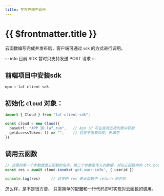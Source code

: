 ```yaml
---
title: 在客户端中调用
---
```


# {{ $frontmatter.title }}

云函数编写完成并发布后，客户端可通过 `sdk` 的方式进行调用。

::: info
目前 SDK 暂时只支持发送 POST 请求
:::

## 前端项目中安装sdk

```shell
npm i laf-client-sdk
```

## 初始化 `cloud` 对象：
```typescript
import { Cloud } from "laf-client-sdk";

const cloud = new Cloud({
  baseUrl: "APP_ID.laf.run",   // App id 可在首页应用列表中获取
  getAccessToken: () => "",    // 这里不需要授权，先填空
})
```

## 调用云函数

```typescript
// 这里的第一个参数就是云函数的名字，第二个参数是传入的数据，对应云函数中的 ctx.body
const res = await cloud.invoke('get-user-info', { userid })

console.log(res)     // 这里的 res 是云函数中 return 的内容
```

怎么样，是不是很方便， 只需简单的配置和一行代码即可实现对云函数的调用。


